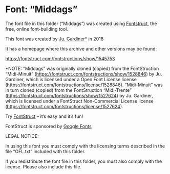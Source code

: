 ﻿# Font: “Middags”

The font file in this folder (“Middags”) was created using [Fontstruct](https://fontstruct.com), the free, online font-building tool.

This font was created by [Ju. Gardiner*](https://fontstruct.com/fontstructors/491228/aeolien) in 2018

It has a homepage where this archive and other versions may be found: 

https://fontstruct.com/fontstructions/show/1545753

*NOTE: “Middags” was originally cloned (copied) from the FontStruction “Midi-Minuit” (https://fontstruct.com/fontstructions/show/1528846) by Ju. Gardiner, which is licensed under a Open Font License license (https://fontstruct.com/fontstructions/license/1528846).
“Midi-Minuit” was in turn cloned (copied) from the FontStruction “Midi-Trente” (https://fontstruct.com/fontstructions/show/1527624) by Ju. Gardiner, which is licensed under a FontStruct Non-Commercial License license (https://fontstruct.com/fontstructions/license/1527624).


Try [FontStruct](https://fontstruct.com) – it’s easy and it’s fun!

FontStruct is sponsored by [Google Fonts](https://fonts.google.com)

LEGAL NOTICE:

In using this font you must comply with the licensing terms
described in the file “OFL.txt” included with this folder.

If you redistribute the font file in this folder, you must also
comply with the license.  Please also include this file.
